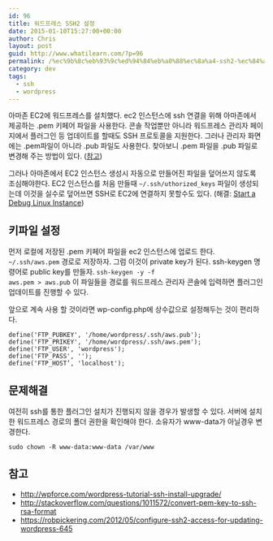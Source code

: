```yaml
---
id: 96
title: 워드프레스 SSH2 설정
date: 2015-01-10T15:27:00+00:00
author: Chris
layout: post
guid: http://www.whatilearn.com/?p=96
permalink: /%ec%9b%8c%eb%93%9c%ed%94%84%eb%a0%88%ec%8a%a4-ssh2-%ec%84%a4%ec%a0%95/
category: dev
tags:
  - ssh
  - wordpress
---
```

아마존 EC2에 워드프레스를 설치했다. ec2 인스턴스에 ssh 연결을 위해 아마존에서  제공하는 .pem 키페어 파일을 사용한다. 콘솔 작업뿐만 아니라 워드프레스 관리자 페이지에서 플러그인 등 업데이트를 할때도 SSH 프로토콜을 지원한다. 그러나 관리자 화면에는 .pem파일이 아니라 .pub 파일도 사용한다. 찾아보니 .pem 파일을 .pub 파일로 변경해 주는 방법이 있다. (<a href="http://wpforce.com/wordpress-tutorial-ssh-install-upgrade/">참고</a>)

그러나 아마존에서 EC2 인스턴스 생성시 자동으로 만들어진 파일을 덮어쓰지 않도록 조심해야한다. EC2 인스턴스를 처음 만들때 <code>~/.ssh/uthorized_keys</code> 파일이 생성되는데 이것을
실수로 덮어쓰면 SSH로 EC2에 연결하지 못할수도 있다. (해결: <a href="https://aws.amazon.com/articles/5213606968661598">Start a Debug Linux Instance</a>)


## 키파일 설정 

먼저 로컬에 저장된 .pem 키페어 파일을 ec2 인스턴스에 업로드 한다. <code>~/.ssh/aws.pem</code> 경로로 저장하자. 그럼 이것이 private key가 된다. ssh-keygen 명령어로 public key를 만들자. <code>ssh-keygen -y -f aws.pem &gt; aws.pub</code> 이 파일들을 경로를 워드프레스 관리자 콘솔에 입력하면 플러그인 업데이트를 진행할 수 있다.

앞으로 계속 사용 할 것이라면 wp-config.php에 상수값으로 설정해두는 것이 편리하다.

<pre><code class="php">define('FTP_PUBKEY', '/home/wordpress/.ssh/aws.pub');
define('FTP_PRIKEY', '/home/wordpress/.ssh/aws.pem');
define('FTP_USER', 'wordpress');
define('FTP_PASS', '');
define('FTP_HOST’, 'localhost');
</code></pre>


## 문제해결

여전히 ssh를 통한 플러그인 설치가 진행되지 않을 경우가 발생할 수 있다. 서버에 설치한 워드프레스 경로의 폴더 권한을 확인해야 한다. 소유자가 www-data가 아닐경우 변경한다.

```
sudo chown -R www-data:www-data /var/www
```


## 참고

<ul>
<li><a href="http://wpforce.com/wordpress-tutorial-ssh-install-upgrade/">http://wpforce.com/wordpress-tutorial-ssh-install-upgrade/</a></li>
<li><a href="http://stackoverflow.com/questions/1011572/convert-pem-key-to-ssh-rsa-format">http://stackoverflow.com/questions/1011572/convert-pem-key-to-ssh-rsa-format</a></li>
<li><a href="https://robpickering.com/2012/05/configure-ssh2-access-for-updating-wordpress-645">https://robpickering.com/2012/05/configure-ssh2-access-for-updating-wordpress-645</a></li>
</ul>
